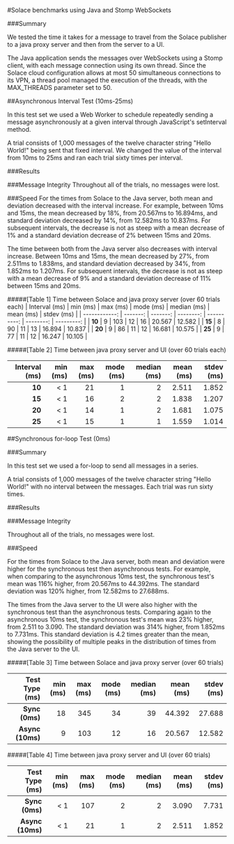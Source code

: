 #Solace benchmarks using Java and Stomp WebSockets

###Summary

We tested the time it takes for a message to travel from the Solace publisher to a java proxy server and then from the server to a UI. 

The Java application sends the messages over WebSockets using a Stomp client, with each message connection using its own thread. Since the Solace cloud configuration allows at most 50 simultaneous connections to its VPN, a thread pool managed the execution of the threads, with the MAX_THREADS parameter set to 50.

##Asynchronous Interval Test (10ms-25ms)

In this test set we used a Web Worker to schedule repeatedly sending a message asynchronously at a given interval through JavaScript's setInterval method. 

A trial consists of 1,000 messages of the twelve character string "Hello World!" being sent that fixed interval. We changed the value of the interval from 10ms to 25ms and ran each trial sixty times per interval.

###Results

###Message Integrity
Throughout all of the trials, no messages were lost.

###Speed
For the times from Solace to the Java server, both mean and deviation decreased with the interval increase. For example, between 10ms and 15ms, the mean decreased by 18%, from 20.567ms to 16.894ms, and standard deviation decreased by 14%, from 12.582ms to 10.837ms. For subsequent intervals, the decrease is not as steep with a mean decrease of 1% and a standard deviation decrease of 2% between 15ms and 20ms.

The time between both from the Java server also decreases with interval increase. Between 10ms and 15ms, the mean decreased by 27%, from 2.511ms to 1.838ms, and standard deviation decreased by 34%, from 1.852ms to 1.207ms. For subsequent intervals, the decrease is not as steep with a mean decrease of 9% and a standard deviation decrease of 11% between 15ms and 20ms.    


#####[Table 1] Time between Solace and java proxy server (over 60 trials each)
| Interval (ms) | min (ms) | max (ms) | mode (ms) | median (ms) | mean (ms) | stdev (ms) |
| ------------: | -------: | -------: | --------: | ----------: | --------: | ---------: |
| **10**        | 9        | 103      | 12        | 16          | 20.567    | 12.582     |
| **15**        | 8        | 90       | 11        | 13          | 16.894    | 10.837     |
| **20**        | 9        | 86       | 11        | 12          | 16.681    | 10.575     |
| **25**        | 9        | 77       | 11        | 12          | 16.247    | 10.105     |


#####[Table 2] Time between java proxy server and UI (over 60 trials each)

| Interval (ms) | min (ms) | max (ms) | mode (ms) | median (ms) | mean (ms) | stdev (ms) |
| ------------: | -------: | -------: | --------: | ----------: | --------: | ---------: |
| **10**        | < 1      | 21       | 1         | 2           | 2.511     | 1.852      |
| **15**        | < 1      | 16       | 2         | 2           | 1.838     | 1.207      |
| **20**        | < 1      | 14       | 1         | 2           | 1.681     | 1.075      |
| **25**        | < 1      | 15       | 1         | 1           | 1.559     | 1.014      |

##Synchronous for-loop Test (0ms)

###Summary

In this test set we used a for-loop to send all messages in a series.

A trial consists of 1,000 messages of the twelve character string "Hello World!" with no interval between the messages. Each trial was run sixty times.

###Results

###Message Integrity

Throughout all of the trials, no messages were lost.

###Speed

For the times from Solace to the Java server, both mean and deviation were higher for the synchronous test then asynchronous tests. For example, when comparing to the asynchronous 10ms test, the synchronous test's mean was 116% higher, from 20.567ms to 44.392ms. The standard deviation was 120% higher, from 12.582ms to 27.688ms. 

The times from the Java server to the UI were also higher with the synchronous test than the asynchronous tests. Comparing again to the asynchronous 10ms test, the synchronous test's mean was 23% higher, from 2.511 to 3.090. The standard deviation was 314% higher, from 1.852ms to 7.731ms. This standard deviation is 4.2 times greater than the mean, showing the possibility of multiple peaks in the distribution of times from the Java server to the UI.

#####[Table 3] Time between Solace and java proxy server (over 60 trials)

|  Test Type (ms)  | min (ms) | max (ms) | mode (ms) | median (ms) | mean (ms) | stdev (ms) |
| -------------:   | -------: | -------: | --------: | ----------: | --------: | ---------: |
| **Sync (0ms)**   | 18       | 345      | 34        | 39          | 44.392    | 27.688     |
| **Async (10ms)** | 9        | 103      | 12        | 16          | 20.567    | 12.582     |

#####[Table 4] Time between java proxy server and UI (over 60 trials)

|  Test Type (ms)  | min (ms) | max (ms) | mode (ms) | median (ms) | mean (ms) | stdev (ms) |
| -------------:   | -------: | -------: | --------: | ----------: | --------: | ---------: |
| **Sync (0ms)**   | < 1      | 107      | 2         | 2           | 3.090     | 7.731      |
| **Async (10ms)** | < 1      | 21       | 1         | 2           | 2.511     | 1.852      |